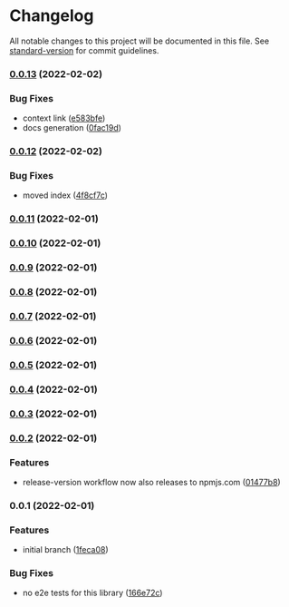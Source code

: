 # Changelog

All notable changes to this project will be documented in this file. See [standard-version](https://github.com/conventional-changelog/standard-version) for commit guidelines.

### [0.0.13](https://github.com/iotakingdoms/common/compare/v0.0.12...v0.0.13) (2022-02-02)


### Bug Fixes

* context link ([e583bfe](https://github.com/iotakingdoms/common/commit/e583bfe8fd224e6417dd9358f7586c02a1a50a5e))
* docs generation ([0fac19d](https://github.com/iotakingdoms/common/commit/0fac19d9f9d9708f94345e1f791a24fb6fa1436c))

### [0.0.12](https://github.com/iotakingdoms/common/compare/v0.0.11...v0.0.12) (2022-02-02)


### Bug Fixes

* moved index ([4f8cf7c](https://github.com/iotakingdoms/common/commit/4f8cf7c1ad6e799fb5fc1ca32a5c8445eb3a4f03))

### [0.0.11](https://github.com/iotakingdoms/common/compare/v0.0.10...v0.0.11) (2022-02-01)

### [0.0.10](https://github.com/iotakingdoms/common/compare/v0.0.9...v0.0.10) (2022-02-01)

### [0.0.9](https://github.com/iotakingdoms/common/compare/v0.0.8...v0.0.9) (2022-02-01)

### [0.0.8](https://github.com/iotakingdoms/common/compare/v0.0.7...v0.0.8) (2022-02-01)

### [0.0.7](https://github.com/iotakingdoms/common/compare/v0.0.6...v0.0.7) (2022-02-01)

### [0.0.6](https://github.com/iotakingdoms/common/compare/v0.0.5...v0.0.6) (2022-02-01)

### [0.0.5](https://github.com/iotakingdoms/common/compare/v0.0.4...v0.0.5) (2022-02-01)

### [0.0.4](https://github.com/iotakingdoms/common/compare/v0.0.3...v0.0.4) (2022-02-01)

### [0.0.3](https://github.com/iotakingdoms/common/compare/v0.0.2...v0.0.3) (2022-02-01)

### [0.0.2](https://github.com/iotakingdoms/common/compare/v0.0.1...v0.0.2) (2022-02-01)


### Features

* release-version workflow now also releases to npmjs.com ([01477b8](https://github.com/iotakingdoms/common/commit/01477b8a5f15c4e822a1a0e6ad8bbadf93073ff9))

### 0.0.1 (2022-02-01)


### Features

* initial branch ([1feca08](https://github.com/iotakingdoms/common/commit/1feca08e8b2c1cce3d980cc49b5851ca6cac625c))


### Bug Fixes

* no e2e tests for this library ([166e72c](https://github.com/iotakingdoms/common/commit/166e72c6a058961e1c90100a37d73001ca26e204))
